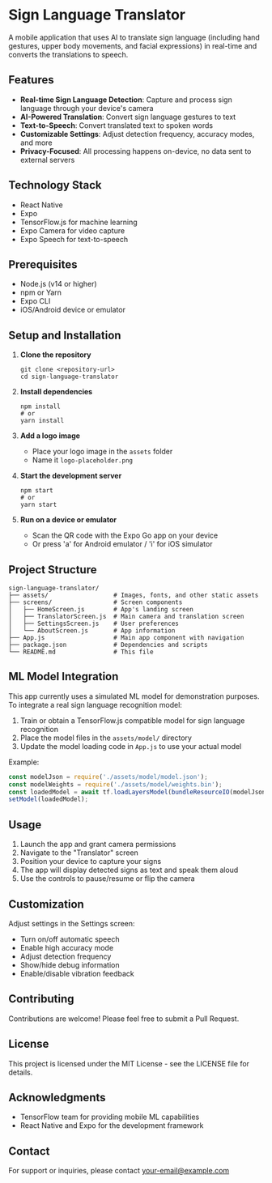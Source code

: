 # Sign Language Translator

A mobile application that uses AI to translate sign language (including hand gestures, upper body movements, and facial expressions) in real-time and converts the translations to speech.

## Features

- **Real-time Sign Language Detection**: Capture and process sign language through your device's camera
- **AI-Powered Translation**: Convert sign language gestures to text
- **Text-to-Speech**: Convert translated text to spoken words
- **Customizable Settings**: Adjust detection frequency, accuracy modes, and more
- **Privacy-Focused**: All processing happens on-device, no data sent to external servers

## Technology Stack

- React Native
- Expo
- TensorFlow.js for machine learning
- Expo Camera for video capture
- Expo Speech for text-to-speech

## Prerequisites

- Node.js (v14 or higher)
- npm or Yarn
- Expo CLI
- iOS/Android device or emulator

## Setup and Installation

1. **Clone the repository**
   ```
   git clone <repository-url>
   cd sign-language-translator
   ```

2. **Install dependencies**
   ```
   npm install
   # or
   yarn install
   ```

3. **Add a logo image**
   - Place your logo image in the `assets` folder
   - Name it `logo-placeholder.png`

4. **Start the development server**
   ```
   npm start
   # or
   yarn start
   ```

5. **Run on a device or emulator**
   - Scan the QR code with the Expo Go app on your device
   - Or press 'a' for Android emulator / 'i' for iOS simulator

## Project Structure

```
sign-language-translator/
├── assets/                  # Images, fonts, and other static assets
├── screens/                 # Screen components
│   ├── HomeScreen.js        # App's landing screen
│   ├── TranslatorScreen.js  # Main camera and translation screen
│   ├── SettingsScreen.js    # User preferences
│   └── AboutScreen.js       # App information
├── App.js                   # Main app component with navigation
├── package.json             # Dependencies and scripts
└── README.md                # This file
```

## ML Model Integration

This app currently uses a simulated ML model for demonstration purposes. To integrate a real sign language recognition model:

1. Train or obtain a TensorFlow.js compatible model for sign language recognition
2. Place the model files in the `assets/model/` directory
3. Update the model loading code in `App.js` to use your actual model

Example:
```javascript
const modelJson = require('./assets/model/model.json');
const modelWeights = require('./assets/model/weights.bin');
const loadedModel = await tf.loadLayersModel(bundleResourceIO(modelJson, modelWeights));
setModel(loadedModel);
```

## Usage

1. Launch the app and grant camera permissions
2. Navigate to the "Translator" screen
3. Position your device to capture your signs
4. The app will display detected signs as text and speak them aloud
5. Use the controls to pause/resume or flip the camera

## Customization

Adjust settings in the Settings screen:
- Turn on/off automatic speech
- Enable high accuracy mode
- Adjust detection frequency
- Show/hide debug information
- Enable/disable vibration feedback

## Contributing

Contributions are welcome! Please feel free to submit a Pull Request.

## License

This project is licensed under the MIT License - see the LICENSE file for details.

## Acknowledgments

- TensorFlow team for providing mobile ML capabilities
- React Native and Expo for the development framework

## Contact

For support or inquiries, please contact [your-email@example.com](mailto:your-email@example.com)

